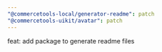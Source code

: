 ```yaml
---
"@commercetools-local/generator-readme": patch
"@commercetools-uikit/avatar": patch
---
```


feat: add package to generate readme files
